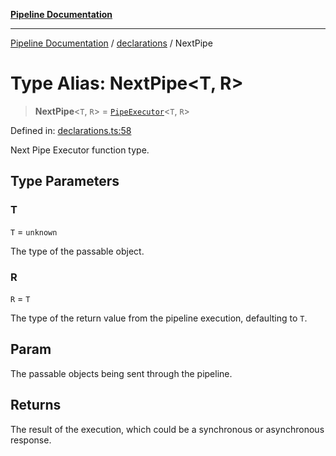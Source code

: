 [**Pipeline Documentation**](../../README.md)

***

[Pipeline Documentation](../../README.md) / [declarations](../README.md) / NextPipe

# Type Alias: NextPipe\<T, R\>

> **NextPipe**\<`T`, `R`\> = [`PipeExecutor`](PipeExecutor.md)\<`T`, `R`\>

Defined in: [declarations.ts:58](https://github.com/stonemjs/pipeline/blob/c1939f54bb171590323c05e0cd983f2249e30e00/src/declarations.ts#L58)

Next Pipe Executor function type.

## Type Parameters

### T

`T` = `unknown`

The type of the passable object.

### R

`R` = `T`

The type of the return value from the pipeline execution, defaulting to `T`.

## Param

The passable objects being sent through the pipeline.

## Returns

The result of the execution, which could be a synchronous or asynchronous response.
